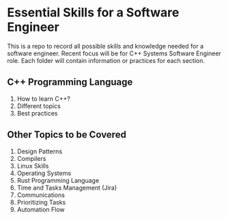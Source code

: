 # Essential Skills for a Software Engineer

This is a repo to record all possible skills and knowledge needed for a software engineer. Recent focus will be for C++ Systems Software Engineer role. Each folder will contain information or practices for each section.

## C++ Programming Language
1. How to learn C++?
2. Different topics
3. Best practices

## Other Topics to be Covered
1. Design Patterns
2. Compilers
3. Linux Skills
4. Operating Systems
5. Rust Programming Language
6. Time and Tasks Management (Jira)
7. Communications
8. Prioritizing Tasks
9. Automation Flow
